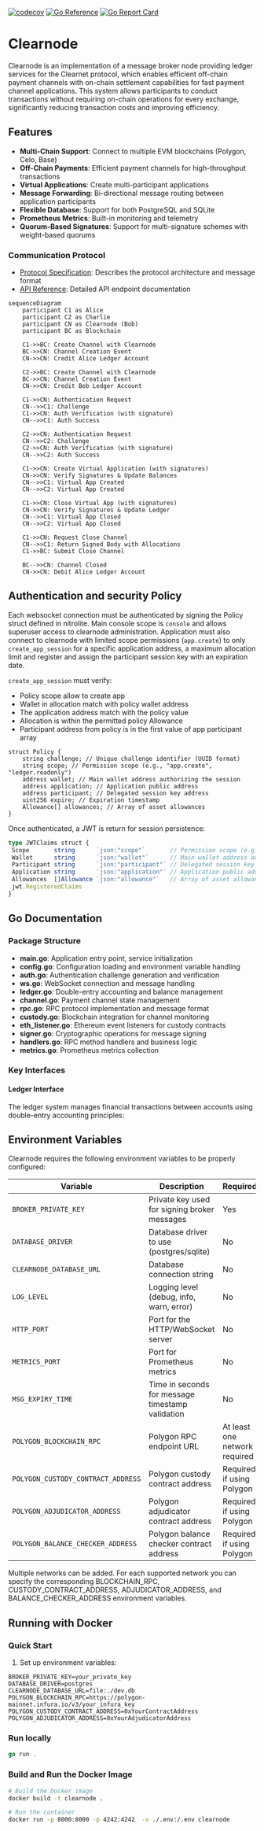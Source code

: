 [![codecov](https://codecov.io/github/erc7824/nitrolite/graph/badge.svg?token=XASM4CIEFO)](https://codecov.io/github/erc7824/nitrolite)
[![Go Reference](https://pkg.go.dev/badge/github.com/erc7824/nitrolite/clearnode.svg)](https://pkg.go.dev/github.com/erc7824/nitrolite/clearnode)
[![Go Report Card](https://goreportcard.com/badge/github.com/erc7824/nitrolite/clearnode)](https://goreportcard.com/report/github.com/erc7824/nitrolite/clearnode)

# Clearnode

Clearnode is an implementation of a message broker node providing ledger services for the Clearnet protocol, which enables efficient off-chain payment channels with on-chain settlement capabilities for fast payment channel applications. This system allows participants to conduct transactions without requiring on-chain operations for every exchange, significantly reducing transaction costs and improving efficiency.

## Features

- **Multi-Chain Support**: Connect to multiple EVM blockchains (Polygon, Celo, Base)
- **Off-Chain Payments**: Efficient payment channels for high-throughput transactions
- **Virtual Applications**: Create multi-participant applications
- **Message Forwarding**: Bi-directional message routing between application participants
- **Flexible Database**: Support for both PostgreSQL and SQLite
- **Prometheus Metrics**: Built-in monitoring and telemetry
- **Quorum-Based Signatures**: Support for multi-signature schemes with weight-based quorums

### Communication Protocol

- [Protocol Specification](docs/Clearnode.protocol.md): Describes the protocol architecture and message format
- [API Reference](docs/API.md): Detailed API endpoint documentation

```mermaid
sequenceDiagram
    participant C1 as Alice
    participant C2 as Charlie
    participant CN as Clearnode (Bob)
    participant BC as Blockchain

    C1->>BC: Create Channel with Clearnode
    BC->>CN: Channel Creation Event
    CN->>CN: Credit Alice Ledger Account

    C2->>BC: Create Channel with Clearnode
    BC->>CN: Channel Creation Event
    CN->>CN: Credit Bob Ledger Account

    C1->>CN: Authentication Request
    CN-->>C1: Challenge
    C1->>CN: Auth Verification (with signature)
    CN-->>C1: Auth Success

    C2->>CN: Authentication Request
    CN-->>C2: Challenge
    C2->>CN: Auth Verification (with signature)
    CN-->>C2: Auth Success

    C1->>CN: Create Virtual Application (with signatures)
    CN->>CN: Verify Signatures & Update Balances
    CN-->>C1: Virtual App Created
    CN-->>C2: Virtual App Created

    C1->>CN: Close Virtual App (with signatures)
    CN->>CN: Verify Signatures & Update Ledger
    CN-->>C1: Virtual App Closed
    CN-->>C2: Virtual App Closed

    C1->>CN: Request Close Channel
    CN-->>C1: Return Signed Body with Allocations
    C1->>BC: Submit Close Channel

    BC-->>CN: Channel Closed
    CN->>CN: Debit Alice Ledger Account

```

## Authentication and security Policy

Each websocket connection must be authenticated by signing the Policy struct defined in nitrolite.
Main console scope is `console` and allows superuser access to clearnode administration.
Application must also connect to clearnode with limited scope permissions (`app.create`) to only `create_app_session`
for a specific application address, a maximum allocation limit and register and assign the participant session key
with an expiration date.

`create_app_session` must verify:

- Policy scope allow to create app
- Wallet in allocation match with policy wallet address
- The application address match with the policy value
- Allocation is within the permitted policy Allowance
- Participant address from policy is in the first value of app participant array

```solidity
struct Policy {
    string challenge; // Unique challenge identifier (UUID format)
    string scope; // Permission scope (e.g., "app.create", "ledger.readonly")
    address wallet; // Main wallet address authorizing the session
    address application; // Application public address
    address participant; // Delegated session key address
    uint256 expire; // Expiration timestamp
    Allowance[] allowances; // Array of asset allowances
}
```

Once authenticated, a JWT is return for session persistence:

```typescript
type JWTClaims struct {
 Scope       string      `json:"scope"`       // Permission scope (e.g., "app.create", "ledger.readonly")
 Wallet      string      `json:"wallet"`      // Main wallet address authorizing the session
 Participant string      `json:"participant"` // Delegated session key address
 Application string      `json:"application"` // Application public address
 Allowances  []Allowance `json:"allowance"`   // Array of asset allowances
 jwt.RegisteredClaims
}
```

## Go Documentation

### Package Structure

- **main.go**: Application entry point, service initialization
- **config.go**: Configuration loading and environment variable handling
- **auth.go**: Authentication challenge generation and verification
- **ws.go**: WebSocket connection and message handling
- **ledger.go**: Double-entry accounting and balance management
- **channel.go**: Payment channel state management
- **rpc.go**: RPC protocol implementation and message format
- **custody.go**: Blockchain integration for channel monitoring
- **eth_listener.go**: Ethereum event listeners for custody contracts
- **signer.go**: Cryptographic operations for message signing
- **handlers.go**: RPC method handlers and business logic
- **metrics.go**: Prometheus metrics collection

### Key Interfaces

#### Ledger Interface

The ledger system manages financial transactions between accounts using double-entry accounting principles:

## Environment Variables

Clearnode requires the following environment variables to be properly configured:

| Variable | Description | Required | Default |
|----------|-------------|----------|---------|
| `BROKER_PRIVATE_KEY` | Private key used for signing broker messages | Yes | - |
| `DATABASE_DRIVER` | Database driver to use (postgres/sqlite) | No | sqlite |
| `CLEARNODE_DATABASE_URL` | Database connection string | No | clearnode.db |
| `LOG_LEVEL` | Logging level (debug, info, warn, error) | No | info |
| `HTTP_PORT` | Port for the HTTP/WebSocket server | No | 8000 |
| `METRICS_PORT` | Port for Prometheus metrics | No | 4242 |
| `MSG_EXPIRY_TIME` | Time in seconds for message timestamp validation | No | 60 |
| `POLYGON_BLOCKCHAIN_RPC` | Polygon RPC endpoint URL | At least one network required | - |
| `POLYGON_CUSTODY_CONTRACT_ADDRESS` | Polygon custody contract address | Required if using Polygon | - |
| `POLYGON_ADJUDICATOR_ADDRESS` | Polygon adjudicator contract address | Required if using Polygon | - |
| `POLYGON_BALANCE_CHECKER_ADDRESS` | Polygon balance checker contract address | Required if using Polygon | - |

Multiple networks can be added. For each supported network you can specify the corresponding BLOCKCHAIN_RPC, CUSTODY_CONTRACT_ADDRESS, ADJUDICATOR_ADDRESS, and BALANCE_CHECKER_ADDRESS environment variables.

## Running with Docker

### Quick Start

1. Set up environment variables:

```
BROKER_PRIVATE_KEY=your_private_key
DATABASE_DRIVER=postgres
CLEARNODE_DATABASE_URL=file:./dev.db 
POLYGON_BLOCKCHAIN_RPC=https://polygon-mainnet.infura.io/v3/your_infura_key
POLYGON_CUSTODY_CONTRACT_ADDRESS=0xYourContractAddress
POLYGON_ADJUDICATOR_ADDRESS=0xYourAdjudicatorAddress
```

### Run locally

```go
go run .
```

### Build and Run the Docker Image

```bash
# Build the Docker image
docker build -t clearnode .

# Run the container
docker run -p 8000:8000 -p 4242:4242  -v ./.env:/.env clearnode
```
